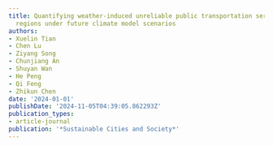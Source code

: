 ```yaml
---
title: Quantifying weather-induced unreliable public transportation service in cold
  regions under future climate model scenarios
authors:
- Xuelin Tian
- Chen Lu
- Ziyang Song
- Chunjiang An
- Shuyan Wan
- He Peng
- Qi Feng
- Zhikun Chen
date: '2024-01-01'
publishDate: '2024-11-05T04:39:05.862293Z'
publication_types:
- article-journal
publication: '*Sustainable Cities and Society*'
---
```

